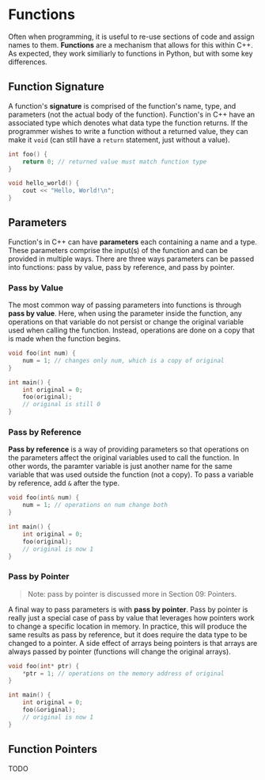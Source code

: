 # Functions

Often when programming, it is useful to re-use sections of code and assign names to them. **Functions** are a mechanism that allows for this within C++. As expected, they work similiarly to functions in Python, but with some key differences.

## Function Signature

A function's **signature** is comprised of the function's name, type, and parameters (not the actual body of the function). Function's in C++ have an associated type which denotes what data type the function returns. If the programmer wishes to write a function without a returned value, they can make it `void` (can still have a `return` statement, just without a value).

```C++
int foo() {
    return 0; // returned value must match function type
}
```

```C++
void hello_world() {
    cout << "Hello, World!\n";
}
```

## Parameters

Function's in C++ can have **parameters** each containing a name and a type. These parameters comprise the input(s) of the function and can be provided in multiple ways. There are three ways parameters can be passed into functions: pass by value, pass by reference, and pass by pointer.

### Pass by Value

The most common way of passing parameters into functions is through **pass by value**. Here, when using the parameter inside the function, any operations on that variable do not persist or change the original variable used when calling the function. Instead, operations are done on a copy that is made when the function begins.

```C++
void foo(int num) {
    num = 1; // changes only num, which is a copy of original
}

int main() {
    int original = 0;
    foo(original);
    // original is still 0
}
```

### Pass by Reference

**Pass by reference** is a way of providing parameters so that operations on the parameters affect the original variables used to call the function. In other words, the paramter variable is just another name for the same variable that was used outside the function (not a copy). To pass a variable by reference, add `&` after the type.

```C++
void foo(int& num) {
    num = 1; // operations on num change both
}

int main() {
    int original = 0;
    foo(original);
    // original is now 1
}
```

### Pass by Pointer

> Note: pass by pointer is discussed more in Section 09: Pointers.

A final way to pass parameters is with **pass by pointer**. Pass by pointer is really just a special case of pass by value that leverages how pointers work to change a specific location in memory. In practice, this will produce the same results as pass by reference, but it does require the data type to be changed to a pointer. A side effect of arrays being pointers is that arrays are always passed by pointer (functions will change the original arrays).

```C++
void foo(int* ptr) {
    *ptr = 1; // operations on the memory address of original
}

int main() {
    int original = 0;
    foo(&original);
    // original is now 1
}
```

## Function Pointers

TODO

